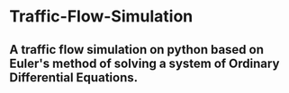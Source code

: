 # Traffic-Flow-Simulation
## A traffic flow simulation on python based on Euler's method of solving a system of Ordinary Differential Equations.
